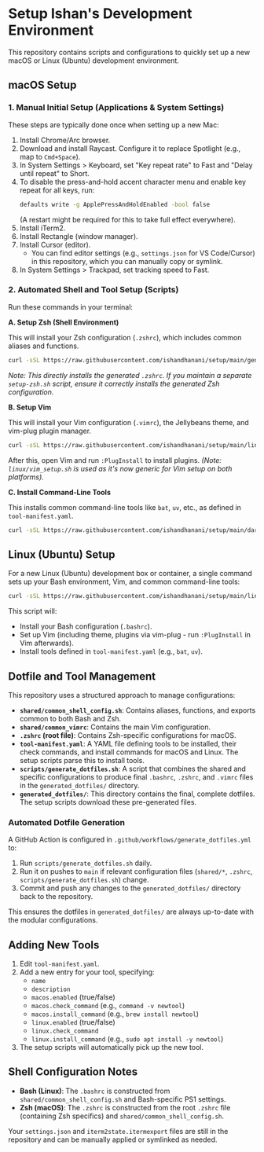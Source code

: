# Setup Ishan's Development Environment

This repository contains scripts and configurations to quickly set up a new macOS or Linux (Ubuntu) development environment.

## macOS Setup

### 1. Manual Initial Setup (Applications & System Settings)

These steps are typically done once when setting up a new Mac:

1.  Install Chrome/Arc browser.
2.  Download and install Raycast. Configure it to replace Spotlight (e.g., map to `Cmd+Space`).
3.  In System Settings > Keyboard, set "Key repeat rate" to Fast and "Delay until repeat" to Short.
4.  To disable the press-and-hold accent character menu and enable key repeat for all keys, run:
    ```bash
    defaults write -g ApplePressAndHoldEnabled -bool false
    ```
    (A restart might be required for this to take full effect everywhere).
5.  Install iTerm2.
6.  Install Rectangle (window manager).
7.  Install Cursor (editor).
    - You can find editor settings (e.g., `settings.json` for VS Code/Cursor) in this repository, which you can manually copy or symlink.
8.  In System Settings > Trackpad, set tracking speed to Fast.

### 2. Automated Shell and Tool Setup (Scripts)

Run these commands in your terminal:

**A. Setup Zsh (Shell Environment)**

This will install your Zsh configuration (`.zshrc`), which includes common aliases and functions.

```bash
curl -sSL https://raw.githubusercontent.com/ishandhanani/setup/main/generated_dotfiles/.zshrc -o ~/.zshrc && echo "Zsh configuration installed. Please source it (source ~/.zshrc) or open a new terminal."
```

_Note: This directly installs the generated `.zshrc`. If you maintain a separate `setup-zsh.sh` script, ensure it correctly installs the generated Zsh configuration._

**B. Setup Vim**

This will install your Vim configuration (`.vimrc`), the Jellybeans theme, and vim-plug plugin manager.

```bash
curl -sSL https://raw.githubusercontent.com/ishandhanani/setup/main/linux/vim_setup.sh | bash
```

After this, open Vim and run `:PlugInstall` to install plugins.
_(Note: `linux/vim_setup.sh` is used as it's now generic for Vim setup on both platforms)._

**C. Install Command-Line Tools**

This installs common command-line tools like `bat`, `uv`, etc., as defined in `tool-manifest.yaml`.

```bash
curl -sSL https://raw.githubusercontent.com/ishandhanani/setup/main/darwin/setup-tools.sh | bash
```

## Linux (Ubuntu) Setup

For a new Linux (Ubuntu) development box or container, a single command sets up your Bash environment, Vim, and common command-line tools:

```bash
curl -sSL https://raw.githubusercontent.com/ishandhanani/setup/main/linux/install.sh | bash
```

This script will:

- Install your Bash configuration (`.bashrc`).
- Set up Vim (including theme, plugins via vim-plug - run `:PlugInstall` in Vim afterwards).
- Install tools defined in `tool-manifest.yaml` (e.g., `bat`, `uv`).

## Dotfile and Tool Management

This repository uses a structured approach to manage configurations:

- **`shared/common_shell_config.sh`**: Contains aliases, functions, and exports common to both Bash and Zsh.
- **`shared/common_vimrc`**: Contains the main Vim configuration.
- **`.zshrc` (root file)**: Contains Zsh-specific configurations for macOS.
- **`tool-manifest.yaml`**: A YAML file defining tools to be installed, their check commands, and install commands for macOS and Linux. The setup scripts parse this to install tools.
- **`scripts/generate_dotfiles.sh`**: A script that combines the shared and specific configurations to produce final `.bashrc`, `.zshrc`, and `.vimrc` files in the `generated_dotfiles/` directory.
- **`generated_dotfiles/`**: This directory contains the final, complete dotfiles. The setup scripts download these pre-generated files.

### Automated Dotfile Generation

A GitHub Action is configured in `.github/workflows/generate_dotfiles.yml` to:

1.  Run `scripts/generate_dotfiles.sh` daily.
2.  Run it on pushes to `main` if relevant configuration files (`shared/*`, `.zshrc`, `scripts/generate_dotfiles.sh`) change.
3.  Commit and push any changes to the `generated_dotfiles/` directory back to the repository.

This ensures the dotfiles in `generated_dotfiles/` are always up-to-date with the modular configurations.

## Adding New Tools

1.  Edit `tool-manifest.yaml`.
2.  Add a new entry for your tool, specifying:
    - `name`
    - `description`
    - `macos.enabled` (true/false)
    - `macos.check_command` (e.g., `command -v newtool`)
    - `macos.install_command` (e.g., `brew install newtool`)
    - `linux.enabled` (true/false)
    - `linux.check_command`
    - `linux.install_command` (e.g., `sudo apt install -y newtool`)
3.  The setup scripts will automatically pick up the new tool.

## Shell Configuration Notes

- **Bash (Linux)**: The `.bashrc` is constructed from `shared/common_shell_config.sh` and Bash-specific PS1 settings.
- **Zsh (macOS)**: The `.zshrc` is constructed from the root `.zshrc` file (containing Zsh specifics) and `shared/common_shell_config.sh`.

Your `settings.json` and `iterm2state.itermexport` files are still in the repository and can be manually applied or symlinked as needed.
